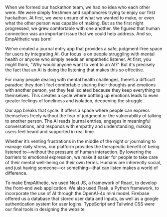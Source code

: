 When we formed our hackathon team, we had no idea who each other were. We were simply freshmen and sophomores trying to enjoy our first hackathon. At first, we were unsure of what we wanted to make, or even what the other person was capable of making. But as the first night progressed, we grew comfortable with one another. We figured that human connection was an important issue that we could help address. And so, EmpAIthetic was born!

We’ve created a journal entry app that provides a safe, judgment-free space for users by integrating AI. Our focus is on people struggling with mental health or anyone who simply needs an empathetic listener. At first, you might think, "Why would anyone want to vent to an AI?" But it's precisely the fact that an AI is doing the listening that makes this so effective.

For many people dealing with mental health challenges, there’s a difficult paradox: they don’t feel comfortable sharing their thoughts and emotions with another person, yet they feel isolated because they keep everything to themselves. This creates a cycle where bottling up emotions leads to even greater feelings of loneliness and isolation, deepening the struggle.

Our app breaks that cycle. It offers a space where people can express themselves freely without the fear of judgment or the vulnerability of talking to another person. The AI reads journal entries, engages in meaningful conversations, and responds with empathy and understanding, making users feel heard and supported in real time.

Whether it’s venting frustrations in the middle of the night or journaling to manage daily stress, our platform provides the therapeutic benefit of being listened to—without the pressure of human interaction. By lowering the barriers to emotional expression, we make it easier for people to take care of their mental well-being on their own terms. Humans are inherently social, and just having someone—or something—that can listen makes a world of difference.

To make EmpAIthetic, we used Next.JS, a framework of React, to develop the front-end web application. We also used Flask, a Python framework, to incorporate the use of AI through the OpenAI-4o mini model. Firebase offered us a database that stored user data and inputs, as well as a google authentication system for user logins. TypeScript and Tailwind CSS were our final tools in designing the website.